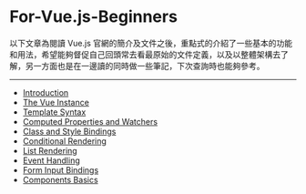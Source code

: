 For-Vue.js-Beginners
==================

以下文章為閱讀 Vue.js 官網的簡介及文件之後，重點式的介紹了一些基本的功能和用法，希望能夠督促自己回頭常去看最原始的文件定義，以及以整體架構去了解，另一方面也是在一邊讀的同時做一些筆記，下次查詢時也能夠參考。

----------
- [Introduction](docs/vue_introduction.md)
- [The Vue Instance]()
- [Template Syntax]()
- [Computed Properties and Watchers]()
- [Class and Style Bindings]()
- [Conditional Rendering]()
- [List Rendering]()
- [Event Handling]()
- [Form Input Bindings]()
- [Components Basics]()